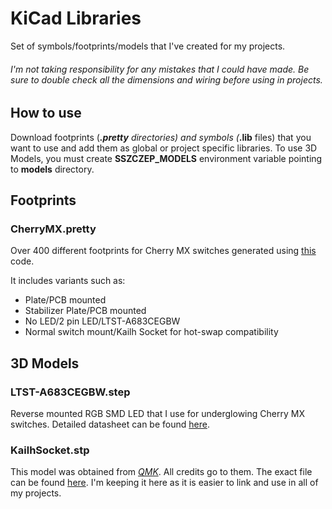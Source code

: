 # KiCad Libraries

Set of symbols/footprints/models that I've created for my projects.

###### I'm not taking responsibility for any mistakes that I could have made. Be sure to double check all the dimensions and wiring before using in projects. 

## How to use

Download footprints (***.pretty** directories) and symbols (***.lib** files) that you want to use and add them as global or project specific libraries. To use 3D Models, you must create **SSZCZEP_MODELS** environment variable pointing to **models** directory.

## Footprints

### CherryMX.pretty

Over 400 different footprints for Cherry MX switches generated using [this](https://github.com/sszczep/kicad-libraries/blob/master/footprints/CherryMX.pretty/generate.py) code. 

It includes variants such as:
* Plate/PCB mounted
* Stabilizer Plate/PCB mounted
* No LED/2 pin LED/LTST-A683CEGBW
* Normal switch mount/Kailh Socket for hot-swap compatibility

## 3D Models

### LTST-A683CEGBW.step

Reverse mounted RGB SMD LED that I use for underglowing Cherry MX switches.
Detailed datasheet can be found [here](https://optoelectronics.liteon.com/upload/download/DS35-2019-0032/LTST-A683CEGBW.PDF).

### KailhSocket.stp

This model was obtained from [*QMK*](https://github.com/qmk). All credits go to them. The exact file can be found [here](https://github.com/qmk/qmk_hardware/blob/master/components/kailh_socket_mx.stp). I'm keeping it here as it is easier to link and use in all of my projects. 
